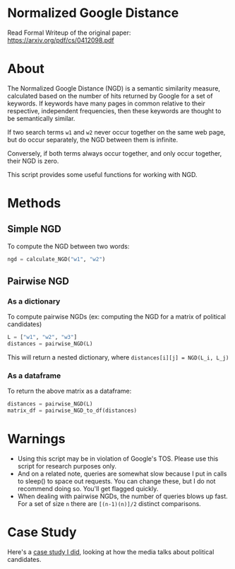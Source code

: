 

# Normalized Google Distance
Read Formal Writeup of the original paper: https://arxiv.org/pdf/cs/0412098.pdf

# About
The Normalized Google Distance (NGD) is a semantic similarity measure, calculated based on the number of hits returned by Google for a set of keywords. If keywords have many pages in common relative to their respective, independent frequencies, then these keywords are thought to be semantically similar.

If two search terms `w1` and `w2` never occur together on the same web page, but do occur separately, the NGD between them is infinite.

Conversely, if both terms always occur together, and only occur together, their NGD is zero.

This script provides some useful functions for working with NGD. 

# Methods
## Simple NGD
To compute the NGD between two words:

``` Python
ngd = calculate_NGD("w1", "w2")
```

## Pairwise NGD
### As a dictionary

To compute pairwise NGDs (ex: computing the NGD for a matrix of political candidates)
``` Python
L = ["w1", "w2", "w3"]
distances = pairwise_NGD(L)
```
This will return a nested dictionary, where ```distances[i][j] = NGD(L_i, L_j)```

### As a dataframe
To return the above matrix as a dataframe:
``` Python
distances = pairwise_NGD(L)
matrix_df = pairwise_NGD_to_df(distances)
```

# Warnings
* Using this script may be in violation of Google's TOS. Please use this script for research purposes only.
* And on a related note, queries are somewhat slow because I put in calls to sleep() to space out requests. You can change these, but I do not recommend doing so. You'll get flagged quickly.
* When dealing with pairwise NGDs, the number of queries blows up fast. For a set of size ```n``` there are ```[(n-1)(n)]/2``` distinct comparisons.

# Case Study
Here's a [case study I did](https://www.joshash.space/data-science/clusters-of-democratic-candidates-1
), looking at how the media talks about political candidates. 

